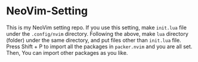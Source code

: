 # NeoVim-Setting
This is my NeoVim setting repo.
If you use this setting, make `init.lua` file under the `.config/nvim` directory.
Following the above, make `lua` directory (folder) under the same directory, and put files other than `init.lua` file.
Press Shift + P to import all the packages in `packer.nvim` and you are all set.
Then, You can import other packages as you like.
